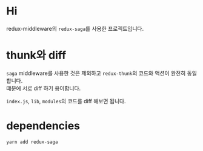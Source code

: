 # Hi

redux-middleware의 `redux-saga`를 사용한 프로젝트입니다.

# thunk와 diff

`saga` middleware를 사용한 것은 제외하고 `redux-thunk`의 코드와 액션이 완전히 동일합니다. <br/>
떄문에 서로 diff 하기 용이합니다.

`index.js`, `lib`, `modules`의 코드를 diff 해보면 됩니다.

# dependencies

```shell
yarn add redux-saga
```
